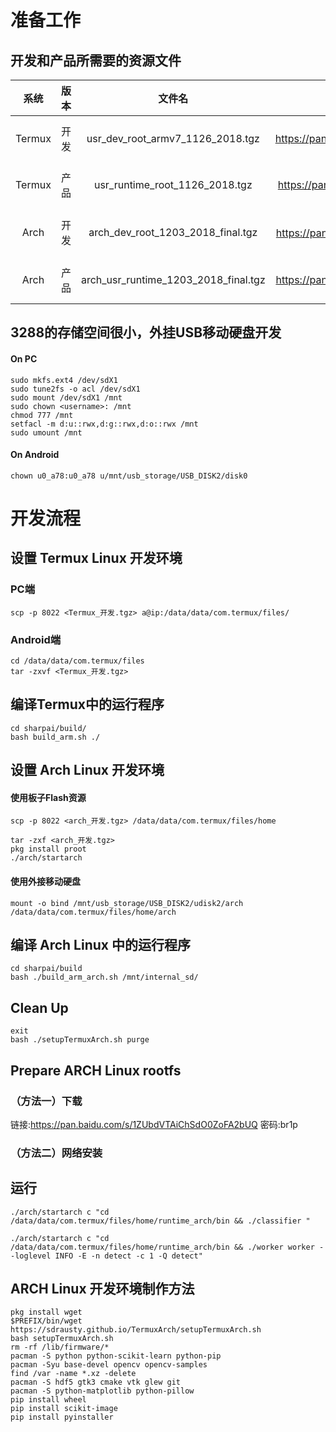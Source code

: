 # 准备工作
## 开发和产品所需要的资源文件

|系统|版本|文件名|下载地址|
|:-:|:-:|:-:|:-:|
|Termux|开发|usr_dev_root_armv7_1126_2018.tgz|链接: https://pan.baidu.com/s/18GwmAj04ylqg1AYS5T5BQA  密码:0w8a|
|Termux|产品|usr_runtime_root_1126_2018.tgz|链接: https://pan.baidu.com/s/1toQ7kfEMF4JkMVr0GuevPg  密码:nk1j|
|Arch|开发|arch_dev_root_1203_2018_final.tgz|链接: https://pan.baidu.com/s/1FdaTiqjuLKEr7ZvKw2JF4g  密码:hvlz|
|Arch|产品|arch_usr_runtime_1203_2018_final.tgz|链接: https://pan.baidu.com/s/13WwQzuwy9mljzAbhhEeEYA  密码:p1va|

## 3288的存储空间很小，外挂USB移动硬盘开发
#### On PC
```
sudo mkfs.ext4 /dev/sdX1
sudo tune2fs -o acl /dev/sdX1
sudo mount /dev/sdX1 /mnt
sudo chown <username>: /mnt
chmod 777 /mnt
setfacl -m d:u::rwx,d:g::rwx,d:o::rwx /mnt
sudo umount /mnt
```

#### On Android
```
chown u0_a78:u0_a78 u/mnt/usb_storage/USB_DISK2/disk0 
```

# 开发流程
## 设置 Termux Linux 开发环境
### PC端
```
scp -p 8022 <Termux_开发.tgz> a@ip:/data/data/com.termux/files/
```
### Android端
```
cd /data/data/com.termux/files
tar -zxvf <Termux_开发.tgz>
```
## 编译Termux中的运行程序
```
cd sharpai/build/
bash build_arm.sh ./
```
## 设置 Arch Linux 开发环境

#### 使用板子Flash资源
```
scp -p 8022 <arch_开发.tgz> /data/data/com.termux/files/home
```

```
tar -zxf <arch_开发.tgz>
pkg install proot
./arch/startarch
```
#### 使用外接移动硬盘
```
mount -o bind /mnt/usb_storage/USB_DISK2/udisk2/arch /data/data/com.termux/files/home/arch
```
## 编译 Arch Linux 中的运行程序
```
cd sharpai/build
bash ./build_arm_arch.sh /mnt/internal_sd/
```







## Clean Up

```
exit
bash ./setupTermuxArch.sh purge
```


## Prepare ARCH Linux rootfs

### （方法一）下载
链接:https://pan.baidu.com/s/1ZUbdVTAiChSdO0ZoFA2bUQ  密码:br1p

### （方法二）网络安装

## 运行


`./arch/startarch c "cd /data/data/com.termux/files/home/runtime_arch/bin && ./classifier "`

`./arch/startarch c "cd /data/data/com.termux/files/home/runtime_arch/bin && ./worker worker --loglevel INFO -E -n detect -c 1 -Q detect"`




## ARCH Linux 开发环境制作方法
```
pkg install wget
$PREFIX/bin/wget https://sdrausty.github.io/TermuxArch/setupTermuxArch.sh
bash setupTermuxArch.sh
rm -rf /lib/firmware/*
pacman -S python python-scikit-learn python-pip
pacman -Syu base-devel opencv opencv-samples
find /var -name *.xz -delete
pacman -S hdf5 gtk3 cmake vtk glew git
pacman -S python-matplotlib python-pillow  
pip install wheel
pip install scikit-image
pip install pyinstaller
```
